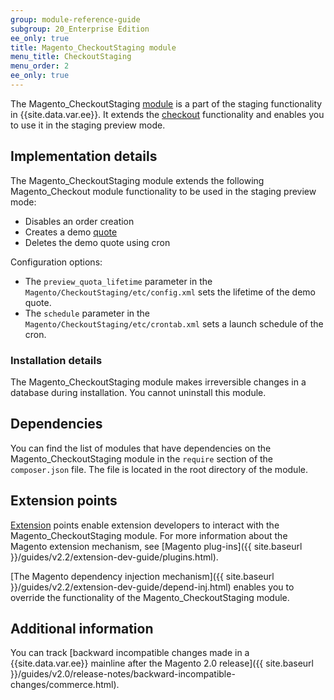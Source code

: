 ```yaml
---
group: module-reference-guide
subgroup: 20_Enterprise Edition
ee_only: true
title: Magento_CheckoutStaging module
menu_title: CheckoutStaging
menu_order: 2
ee_only: true
---
```


The Magento_CheckoutStaging [module](https://glossary.magento.com/module) is a part of the staging functionality in {{site.data.var.ee}}.
It extends the [checkout](https://glossary.magento.com/checkout) functionality and enables you to use it in the staging preview mode.

## Implementation details

The Magento_CheckoutStaging module extends the following Magento_Checkout module functionality to be used in the staging preview mode:

- Disables an order creation
- Creates a demo [quote](https://glossary.magento.com/quote)
- Deletes the demo quote using cron

Configuration options:

- The `preview_quota_lifetime` parameter in the `Magento/CheckoutStaging/etc/config.xml` sets the lifetime of the demo quote.
- The `schedule` parameter in the `Magento/CheckoutStaging/etc/crontab.xml` sets a launch schedule of the cron.

### Installation details

The Magento_CheckoutStaging module makes irreversible changes in a database during installation. You cannot uninstall this module.

## Dependencies

You can find the list of modules that have dependencies on the Magento_CheckoutStaging module in the `require` section of the `composer.json` file. The file is located in the root directory of the module.

## Extension points

[Extension](https://glossary.magento.com/Extension) points enable extension developers to interact with the Magento_CheckoutStaging module. For more information about the Magento extension mechanism, see [Magento plug-ins]({{ site.baseurl }}/guides/v2.2/extension-dev-guide/plugins.html).

[The Magento dependency injection mechanism]({{ site.baseurl }}/guides/v2.2/extension-dev-guide/depend-inj.html) enables you to override the functionality of the Magento_CheckoutStaging module.

## Additional information

You can track [backward incompatible changes made in a {{site.data.var.ee}} mainline after the Magento 2.0 release]({{ site.baseurl }}/guides/v2.0/release-notes/backward-incompatible-changes/commerce.html).

